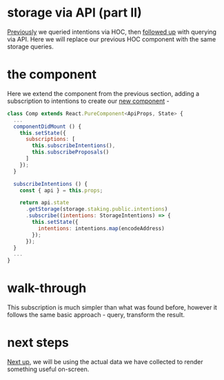 # storage via API (part II)

[Previously](tut-002.md) we queried intentions via HOC, then [followed up](tut-003.md) with querying via API. Here we will replace our previous HOC component with the same storage queries.

# the component

Here we extend the component from the previous section, adding a subscription to intentions to create our [new component](../packages/app-example/src/comp-004.tsx) -

```js
class Comp extends React.PureComponent<ApiProps, State> {
  ...
  componentDidMount () {
    this.setState({
      subscriptions: [
        this.subscribeIntentions(),
        this.subscribeProposals()
      ]
    });
  }

  subscribeIntentions () {
    const { api } = this.props;

    return api.state
      .getStorage(storage.staking.public.intentions)
      .subscribe((intentions: StorageIntentions) => {
        this.setState({
          intentions: intentions.map(encodeAddress)
        });
      });
  }
  ...
}
```

# walk-through

This subscription is much simpler than what was found before, however it follows the same basic approach - query, transform the result.

# next steps

[Next up](tut-005.md), we will be using the actual data we have collected to render something useful on-screen.
